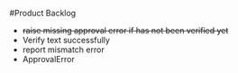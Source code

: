 #Product Backlog

* ~~raise missing approval error if has not been verified yet~~
* Verify text successfully
* report mismatch error
* ApprovalError
